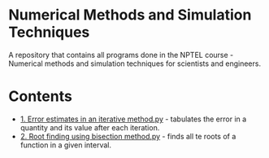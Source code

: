 # Numerical Methods and Simulation Techniques
 A repository that contains all programs done in the NPTEL course - Numerical methods and simulation techniques for scientists and engineers.

# Contents

- [1. Error estimates in an iterative method.py](https://github.com/Ashlin-V-Thomas/Numerical-Methods-and-Simulation-Techniques/blob/main/1.%20%20Error%20estimates%20in%20an%20iterative%20method.py) - tabulates the error in a quantity and its value after each iteration.
- [2. Root finding using bisection method.py](https://github.com/Ashlin-V-Thomas/Numerical-Methods-and-Simulation-Techniques/blob/main/2.%20Root%20finding%20using%20bisection%20method.py) - finds all te roots of a function in a given interval.